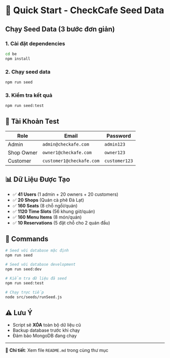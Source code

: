 # 🚀 Quick Start - CheckCafe Seed Data

## Chạy Seed Data (3 bước đơn giản)

### 1. Cài đặt dependencies
```bash
cd be
npm install
```

### 2. Chạy seed data
```bash
npm run seed
```

### 3. Kiểm tra kết quả
```bash
npm run seed:test
```

## 🔑 Tài Khoản Test

| Role | Email | Password |
|------|-------|----------|
| Admin | `admin@checkafe.com` | `admin123` |
| Shop Owner | `owner1@checkafe.com` | `owner123` |
| Customer | `customer1@checkafe.com` | `customer123` |

## 📊 Dữ Liệu Được Tạo

- ✅ **41 Users** (1 admin + 20 owners + 20 customers)
- ✅ **20 Shops** (Quán cà phê Đà Lạt)
- ✅ **160 Seats** (8 chỗ ngồi/quán)
- ✅ **1120 Time Slots** (56 khung giờ/quán)
- ✅ **160 Menu Items** (8 món/quán)
- ✅ **10 Reservations** (5 đặt chỗ cho 2 quán đầu)

## 🔧 Commands

```bash
# Seed với database mặc định
npm run seed

# Seed với database development  
npm run seed:dev

# Kiểm tra dữ liệu đã seed
npm run seed:test

# Chạy trực tiếp
node src/seeds/runSeed.js
```

## ⚠️ Lưu Ý

- Script sẽ **XÓA** toàn bộ dữ liệu cũ
- Backup database trước khi chạy
- Đảm bảo MongoDB đang chạy

---
📖 **Chi tiết**: Xem file `README.md` trong cùng thư mục 